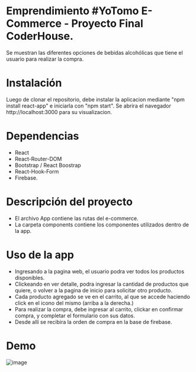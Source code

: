 ﻿# Emprendimiento #YoTomo E-Commerce - Proyecto Final CoderHouse.

Se muestran las diferentes opciones de bebidas alcohólicas que tiene el usuario para realizar la compra.

# Instalación

Luego de clonar el repositorio, debe instalar la aplicacion mediante "npm install react-app" e iniciarla con "npm start". Se abrira el navegador  http://localhost:3000 para su visualizacion.

# Dependencias

- React
- React-Router-DOM 
- Bootstrap / React Boostrap 
- React-Hook-Form 
- Firebase.

# Descripción del proyecto
- El archivo App contiene las rutas del e-commerce.
- La carpeta components contiene los componentes utilizados dentro de la app. 

# Uso de la app

- Ingresando a la pagina web, el usuario podra ver todos los productos disponibles. 
- Clickeando en ver detalle, podra ingresar la cantidad de productos que quiere, o volver a la pagina de inicio para solicitar otro producto.
- Cada producto agregado se ve en el carrito, al que se accede haciendo click en el icono del mismo (arriba a la derecha.)
- Para realizar la compra, debe ingresar al carrito, clickar en confirmar compra, y completar el formulario con sus datos.
- Desde allí se recibira la orden de compra en la base de firebase.

# Demo

![image](https://github.com/LauchaQ2/e-commerce-Lautaro-Quevedo/blob/master/public/media/DEMO.gif)
